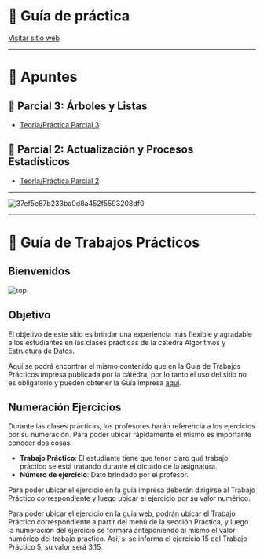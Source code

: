 # 📁 Guía de práctica

[Visitar sitio web](https://aed-frre.github.io/)

---

# 📂 Apuntes

## 📁 Parcial 3: Árboles y Listas
- [Teoría/Práctica Parcial 3](https://www.canva.com/design/DAGW2Bef6yk/FkoQQKVEaTlco1AalBHzmQ/view?utm_content=DAGW2Bef6yk&utm_campaign=designshare&utm_medium=link&utm_source=editor)

## 📁 Parcial 2: Actualización y Procesos Estadísticos
- [Teoría/Práctica Parcial 2](https://www.canva.com/design/DAGWeGfRepE/dmyP57jEsAK7UhxBGNiq3w/view?utm_content=DAGWeGfRepE&utm_campaign=designshare&utm_medium=link&utm_source=editor)

---

![37ef5e87b233ba0d8a452f5593208df0](https://github.com/user-attachments/assets/4696cbda-2fce-4653-bf39-c4d2340964c4)

---

# 📁 Guía de Trabajos Prácticos

## Bienvenidos
![top](extra/img/top.svg)

## Objetivo
El objetivo de este sitio es brindar una experiencia más flexible y agradable a los estudiantes en las clases prácticas de la cátedra Algoritmos y Estructura de Datos.

Aquí se podrá encontrar el mismo contenido que en la Guía de Trabajos Prácticos impresa publicada por la cátedra, por lo tanto el uso del sitio no es obligatorio y pueden obtener la Guía impresa [aquí](/extra/files/guia.pdf).

## Numeración Ejercicios
Durante las clases prácticas, los profesores harán referencia a los ejercicios por su numeración. Para poder ubicar rápidamente el mismo es importante conocer dos cosas:

- **Trabajo Práctico**: El estudiante tiene que tener claro qué trabajo práctico se está tratando durante el dictado de la asignatura.
- **Número de ejercicio**: Dato brindado por el profesor.

Para poder ubicar el ejercicio en la guía impresa deberán dirigirse al Trabajo Práctico correspondiente y luego ubicar el ejercicio por su valor numérico.

Para poder ubicar el ejercicio en la guía web, podrán ubicar el Trabajo Práctico correspondiente a partir del menú de la sección Práctica, y luego la numeración del ejercicio se formará anteponiendo al mismo el valor numérico del trabajo práctico. Así, si se informa el ejercicio 15 del Trabajo Práctico 5, su valor será 3.15.
